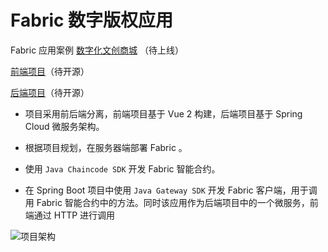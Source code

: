 # Fabric 数字版权应用

Fabric 应用案例 [数字化文创商城](https://www.xzxie.love) （待上线）

[前端项目](https://github.com/xBeTe/xxqq-web-mall)（待开源）

[后端项目](https://github.com/xBeTe/xxqq-cultural-creative)（待开源）

- 项目采用前后端分离，前端项目基于 Vue 2 构建，后端项目基于 Spring Cloud 微服务架构。

- 根据项目规划，在服务器端部署 Fabric 。

- 使用 `Java Chaincode SDK` 开发 Fabric 智能合约。

- 在 Spring Boot 项目中使用 `Java Gateway SDK` 开发 Fabric 客户端，用于调用 Fabric 智能合约中的方法。同时该应用作为后端项目中的一个微服务，前端通过 HTTP 进行调用

![项目架构](http://mydoc-pics.oss-cn-chengdu.aliyuncs.com/img/项目架构.png)
